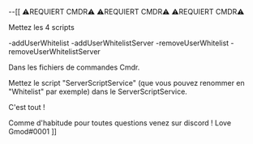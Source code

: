 --[[
⚠REQUIERT CMDR⚠
⚠REQUIERT CMDR⚠
⚠REQUIERT CMDR⚠

Mettez les 4 scripts

-addUserWhitelist
-addUserWhitelistServer
-removeUserWhitelist
-removeUserWhitelistServer

Dans les fichiers de commandes Cmdr.

Mettez le script "ServerScriptService" (que vous pouvez renommer en "Whitelist" par exemple) dans le ServerScriptService.

C'est tout !

Comme d'habitude pour toutes questions venez sur discord ! Love Gmod#0001
]]